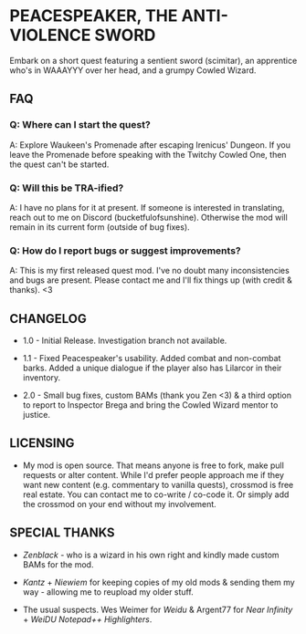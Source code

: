 # PEACESPEAKER, THE ANTI-VIOLENCE SWORD

Embark on a short quest featuring a sentient sword (scimitar), an apprentice who's in WAAAYYY over her head, and a grumpy Cowled Wizard. 

## FAQ

### Q: Where can I start the quest?

A: Explore Waukeen's Promenade after escaping Irenicus' Dungeon. If you leave the Promenade before speaking with the Twitchy Cowled One, then the quest can't be started. 

### Q: Will this be TRA-ified?

A: I have no plans for it at present. If someone is interested in translating, reach out to me on Discord (bucketfulofsunshine). Otherwise the mod will remain in its current form (outside of bug fixes).

### Q: How do I report bugs or suggest improvements?

A: This is my first released quest mod. I've no doubt many inconsistencies and bugs are present. Please contact me and I'll fix things up (with credit & thanks). <3


## CHANGELOG

* 1.0 - Initial Release. Investigation branch not available.

* 1.1 - Fixed Peacespeaker's usability. Added combat and non-combat barks. Added a unique dialogue if the player also has Lilarcor in their inventory.  

* 2.0 - Small bug fixes, custom BAMs (thank you Zen <3) & a third option to report to Inspector Brega and bring the Cowled Wizard mentor to justice. 

## LICENSING

* My mod is open source. That means anyone is free to fork, make pull requests or alter content. While I'd prefer people approach me if they want new content (e.g. commentary to vanilla quests), crossmod is free real estate. You can contact me to co-write / co-code it. Or simply add the crossmod on your end without my involvement. 

## SPECIAL THANKS

* *Zenblack* - who is a wizard in his own right and kindly made custom BAMs for the mod. 

* *Kantz* + *Niewiem* for keeping copies of my old mods & sending them my way - allowing me to reupload my older stuff. 

* The usual suspects. Wes Weimer for *Weidu* & Argent77 for *Near Infinity* + *WeiDU Notepad++ Highlighters*. 
